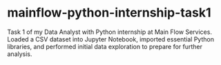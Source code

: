# mainflow-python-internship-task1
Task 1 of my Data Analyst with Python internship at Main Flow Services. Loaded a CSV dataset into Jupyter Notebook, imported essential Python libraries, and performed initial data exploration to prepare for further analysis.
